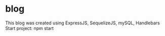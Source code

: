 # blog

This blog was created using ExpressJS, SequelizeJS, mySQL, Handlebars 
Start project: npm start